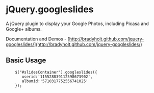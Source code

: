 # jQuery.googleslides  
A jQuery plugin to display your Google Photos, including Picasa and Google+ albums.

Documentation and Demos - [http://bradyholt.github.com/jquery-googleslides/](http://bradyholt.github.com/jquery-googleslides/)

## Basic Usage
        $("#slidesContainer").googleslides({
           userid:'115528839112598673902', 
           albumid:'5710317752556741025'
        });

